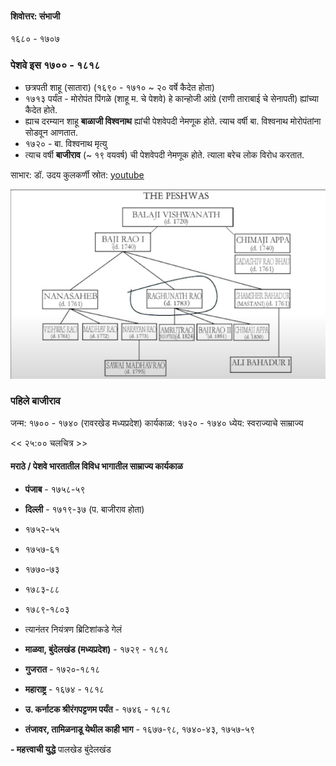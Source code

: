 
 #### शिवोत्तर: संभाजी
 १६८० - १७०७ 

### पेशवे इस १७०० - १८१८

- छत्रपती शाहू (सातारा) (१६९० - १७१० ~ २० वर्षे कैदेत होता)
- १७१३ पर्यंत - मोरोपंत पिंगळे (शाहू म. चे पेशवे) हे कान्होजी आंग्रे (राणी ताराबाई चे सेनापती) ह्यांच्या कैदेत होते.
- ह्याच दरम्यान शाहू **बाळाजी विश्वनाथ** ह्यांची पेशवेपदी नेमणूक होते. त्याच वर्षी बा. विश्वनाथ मोरोपंतांना सोडवून आणतात.
- १७२० - बा. विश्वनाथ मृत्यु
- त्याच वर्षी **बाजीराव** (~ १९ वयवर्ष) ची पेशवेपदी नेमणूक होते. त्याला बरेच लोक विरोध करतात.

साभार: डॉ. उदय कुलकर्णी स्रोत: [youtube](https://www.youtube.com/watch?v=gHCwplqaqAM)

![peshve family tree](./peshwa-f-tree.png)

### पहिले बाजीराव 
जन्म: १७०० - १७४० (रावरखेड मध्यप्रदेश)
कार्यकाळ: १७२० - १७४० 
ध्येय: स्वराज्याचे साम्राज्य

<< २५:०० चलचित्र   >>

#### मराठे / **पेशवे** भारतातील विविध भागातील साम्राज्य कार्यकाळ

- **पंजाब** - १७५८-५९
 
- **दिल्ली** - १७१९-३७ (प. बाजीराव होता)
-   १७५२-५५
-   १७५७-६१
-   १७७०-७३
-   १७८३-८८
-   १७८९-१८०३
-   त्यानंतर नियंत्रण ब्रिटिशांकडे गेलं
    
-   **माळवा, बुंदेलखंड (मध्यप्रदेश)** - १७२९ - १८१८
    
-   **गुजरात** - १७२०-१८१८

-   **महाराष्ट्र** - १६७४ - १८१८

-   **उ. कर्नाटक श्रीरंगपट्टणम पर्यंत** - १७४६ - १८१८

-   **तंजावर, तामिळनाडू येथील काही भाग** - १६७७-९८, १७४०-४३, १७५७-५९

**-   महत्त्वाची युद्धे**
पालखेड
बुंदेलखंड


